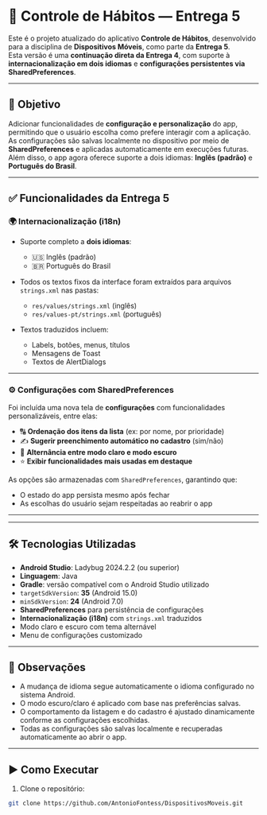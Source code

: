 # 📱 Controle de Hábitos — Entrega 5

Este é o projeto atualizado do aplicativo **Controle de Hábitos**, desenvolvido para a disciplina de **Dispositivos Móveis**, como parte da **Entrega 5**.  
Esta versão é uma **continuação direta da Entrega 4**, com suporte à **internacionalização em dois idiomas** e **configurações persistentes via SharedPreferences**.

---

## 🎯 Objetivo

Adicionar funcionalidades de **configuração e personalização** do app, permitindo que o usuário escolha como prefere interagir com a aplicação.  
As configurações são salvas localmente no dispositivo por meio de **SharedPreferences** e aplicadas automaticamente em execuções futuras.  
Além disso, o app agora oferece suporte a dois idiomas: **Inglês (padrão)** e **Português do Brasil**.

---

## ✅ Funcionalidades da Entrega 5

### 🌍 Internacionalização (i18n)

- Suporte completo a **dois idiomas**:
  - 🇺🇸 Inglês (padrão)
  - 🇧🇷 Português do Brasil

- Todos os textos fixos da interface foram extraídos para arquivos `strings.xml` nas pastas:
  - `res/values/strings.xml` (inglês)
  - `res/values-pt/strings.xml` (português)

- Textos traduzidos incluem:
  - Labels, botões, menus, títulos
  - Mensagens de Toast
  - Textos de AlertDialogs

---

### ⚙️ Configurações com SharedPreferences

Foi incluída uma nova tela de **configurações** com funcionalidades personalizáveis, entre elas:

- 🔠 **Ordenação dos itens da lista** (ex: por nome, por prioridade)
- ✍️ **Sugerir preenchimento automático no cadastro** (sim/não)
- 🌙 **Alternância entre modo claro e modo escuro**
- ⭐ **Exibir funcionalidades mais usadas em destaque**

As opções são armazenadas com `SharedPreferences`, garantindo que:

- O estado do app persista mesmo após fechar
- As escolhas do usuário sejam respeitadas ao reabrir o app

---


---

## 🛠️ Tecnologias Utilizadas

- **Android Studio**: Ladybug 2024.2.2 (ou superior)
- **Linguagem**: Java
- **Gradle**: versão compatível com o Android Studio utilizado
- `targetSdkVersion`: **35** (Android 15.0)
- `minSdkVersion`: **24** (Android 7.0)
- **SharedPreferences** para persistência de configurações
- **Internacionalização (i18n)** com `strings.xml` traduzidos
- Modo claro e escuro com tema alternável
- Menu de configurações customizado

---

## 🚧 Observações

- A mudança de idioma segue automaticamente o idioma configurado no sistema Android.
- O modo escuro/claro é aplicado com base nas preferências salvas.
- O comportamento da listagem e do cadastro é ajustado dinamicamente conforme as configurações escolhidas.
- Todas as configurações são salvas localmente e recuperadas automaticamente ao abrir o app.

---

## ▶️ Como Executar

1. Clone o repositório:
```bash
git clone https://github.com/AntonioFontess/DispositivosMoveis.git

